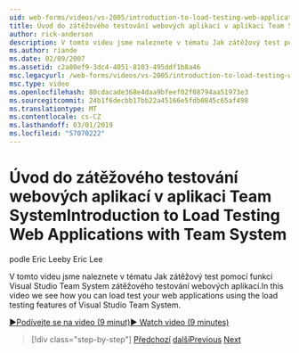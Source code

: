 ```yaml
---
uid: web-forms/videos/vs-2005/introduction-to-load-testing-web-applications-with-team-system
title: Úvod do zátěžového testování webových aplikací v aplikaci Team System | Dokumentace Microsoftu
author: rick-anderson
description: V tomto videu jsme naleznete v tématu Jak zátěžový test pomocí funkcí Visual Studio Team System zátěžového testování webových aplikací.
ms.author: riande
ms.date: 02/09/2007
ms.assetid: c2a80ef9-3dc4-4051-8103-495ddf1b8a46
msc.legacyurl: /web-forms/videos/vs-2005/introduction-to-load-testing-web-applications-with-team-system
msc.type: video
ms.openlocfilehash: 80cdacade368e4daa9bfeef02f08794aa51973e3
ms.sourcegitcommit: 24b1f6decbb17bb22a45166e5fdb0845c65af498
ms.translationtype: MT
ms.contentlocale: cs-CZ
ms.lasthandoff: 03/01/2019
ms.locfileid: "57070222"
---
```

<a name="introduction-to-load-testing-web-applications-with-team-system"></a><span data-ttu-id="1e0c4-103">Úvod do zátěžového testování webových aplikací v aplikaci Team System</span><span class="sxs-lookup"><span data-stu-id="1e0c4-103">Introduction to Load Testing Web Applications with Team System</span></span>
====================
<span data-ttu-id="1e0c4-104">podle Eric Lee</span><span class="sxs-lookup"><span data-stu-id="1e0c4-104">by Eric Lee</span></span>

<span data-ttu-id="1e0c4-105">V tomto videu jsme naleznete v tématu Jak zátěžový test pomocí funkcí Visual Studio Team System zátěžového testování webových aplikací.</span><span class="sxs-lookup"><span data-stu-id="1e0c4-105">In this video we see how you can load test your web applications using the load testing features of Visual Studio Team System.</span></span>

[<span data-ttu-id="1e0c4-106">&#9654;Podívejte se na video (9 minut)</span><span class="sxs-lookup"><span data-stu-id="1e0c4-106">&#9654; Watch video (9 minutes)</span></span>](https://channel9.msdn.com/Blogs/ASP-NET-Site-Videos/introduction-to-load-testing-web-applications-with-team-system)

> [!div class="step-by-step"]
> <span data-ttu-id="1e0c4-107">[Předchozí](introduction-to-testing-web-applications-with-team-system.md)
> [další](introduction-to-manual-testing-with-team-system.md)</span><span class="sxs-lookup"><span data-stu-id="1e0c4-107">[Previous](introduction-to-testing-web-applications-with-team-system.md)
[Next](introduction-to-manual-testing-with-team-system.md)</span></span>
